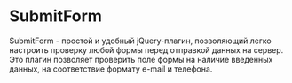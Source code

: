 # SubmitForm

SubmitForm - простой и удобный jQuery-плагин, позволяющий легко настроить проверку любой формы перед отправкой данных на сервер. Это плагин позволяет проверить поле формы на наличие введенных данных, на соответствие формату e-mail и телефона.
